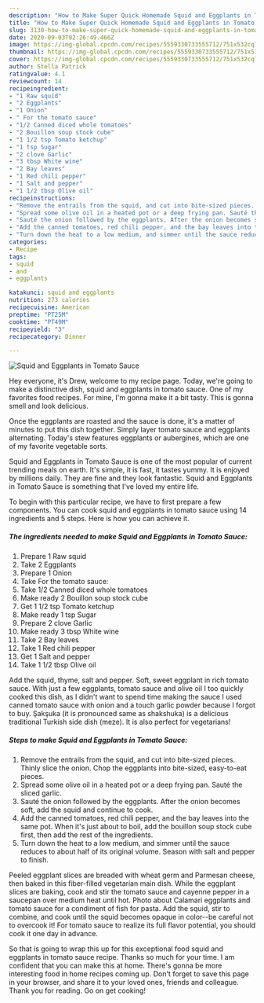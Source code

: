 ```yaml
---
description: "How to Make Super Quick Homemade Squid and Eggplants in Tomato Sauce"
title: "How to Make Super Quick Homemade Squid and Eggplants in Tomato Sauce"
slug: 3130-how-to-make-super-quick-homemade-squid-and-eggplants-in-tomato-sauce
date: 2020-09-03T02:26:49.466Z
image: https://img-global.cpcdn.com/recipes/5559330733555712/751x532cq70/squid-and-eggplants-in-tomato-sauce-recipe-main-photo.jpg
thumbnail: https://img-global.cpcdn.com/recipes/5559330733555712/751x532cq70/squid-and-eggplants-in-tomato-sauce-recipe-main-photo.jpg
cover: https://img-global.cpcdn.com/recipes/5559330733555712/751x532cq70/squid-and-eggplants-in-tomato-sauce-recipe-main-photo.jpg
author: Stella Patrick
ratingvalue: 4.1
reviewcount: 14
recipeingredient:
- "1 Raw squid"
- "2 Eggplants"
- "1 Onion"
- " For the tomato sauce"
- "1/2 Canned diced whole tomatoes"
- "2 Bouillon soup stock cube"
- "1 1/2 tsp Tomato ketchup"
- "1 tsp Sugar"
- "2 clove Garlic"
- "3 tbsp White wine"
- "2 Bay leaves"
- "1 Red chili pepper"
- "1 Salt and pepper"
- "1 1/2 tbsp Olive oil"
recipeinstructions:
- "Remove the entrails from the squid, and cut into bite-sized pieces. Thinly slice the onion. Chop the eggplants into bite-sized, easy-to-eat pieces."
- "Spread some olive oil in a heated pot or a deep frying pan. Sauté the sliced garlic."
- "Sauté the onion followed by the eggplants. After the onion becomes soft, add the squid and continue to cook."
- "Add the canned tomatoes, red chili pepper, and the bay leaves into the same pot. When it&#39;s just about to boil, add the bouillon soup stock cube first, then add the rest of the ingredients."
- "Turn down the heat to a low medium, and simmer until the sauce reduces to about half of its original volume. Season with salt and pepper to finish."
categories:
- Recipe
tags:
- squid
- and
- eggplants

katakunci: squid and eggplants 
nutrition: 273 calories
recipecuisine: American
preptime: "PT25M"
cooktime: "PT49M"
recipeyield: "3"
recipecategory: Dinner

---
```



![Squid and Eggplants in Tomato Sauce](https://img-global.cpcdn.com/recipes/5559330733555712/751x532cq70/squid-and-eggplants-in-tomato-sauce-recipe-main-photo.jpg)

Hey everyone, it's Drew, welcome to my recipe page. Today, we're going to make a distinctive dish, squid and eggplants in tomato sauce. One of my favorites food recipes. For mine, I'm gonna make it a bit tasty. This is gonna smell and look delicious.

Once the eggplants are roasted and the sauce is done, it&#39;s a matter of minutes to put this dish together. Simply layer tomato sauce and eggplants alternating. Today&#39;s stew features eggplants or aubergines, which are one of my favorite vegetable sorts.

Squid and Eggplants in Tomato Sauce is one of the most popular of current trending meals on earth. It's simple, it is fast, it tastes yummy. It is enjoyed by millions daily. They are fine and they look fantastic. Squid and Eggplants in Tomato Sauce is something that I've loved my entire life.


To begin with this particular recipe, we have to first prepare a few components. You can cook squid and eggplants in tomato sauce using 14 ingredients and 5 steps. Here is how you can achieve it.

<!--inarticleads1-->

##### The ingredients needed to make Squid and Eggplants in Tomato Sauce:

1. Prepare 1 Raw squid
1. Take 2 Eggplants
1. Prepare 1 Onion
1. Take  For the tomato sauce:
1. Take 1/2 Canned diced whole tomatoes
1. Make ready 2 Bouillon soup stock cube
1. Get 1 1/2 tsp Tomato ketchup
1. Make ready 1 tsp Sugar
1. Prepare 2 clove Garlic
1. Make ready 3 tbsp White wine
1. Take 2 Bay leaves
1. Take 1 Red chili pepper
1. Get 1 Salt and pepper
1. Take 1 1/2 tbsp Olive oil


Add the squid, thyme, salt and pepper. Soft, sweet eggplant in rich tomato sauce. With just a few eggplants, tomato sauce and olive oil I too quickly cooked this dish, as I didn&#39;t want to spend time making the sauce I used canned tomato sauce with onion and a touch garlic powder because I forgot to buy. Şakşuka (it is pronounced same as shakshuka) is a delicious traditional Turkish side dish (meze). It is also perfect for vegetarians! 

<!--inarticleads2-->

##### Steps to make Squid and Eggplants in Tomato Sauce:

1. Remove the entrails from the squid, and cut into bite-sized pieces. Thinly slice the onion. Chop the eggplants into bite-sized, easy-to-eat pieces.
1. Spread some olive oil in a heated pot or a deep frying pan. Sauté the sliced garlic.
1. Sauté the onion followed by the eggplants. After the onion becomes soft, add the squid and continue to cook.
1. Add the canned tomatoes, red chili pepper, and the bay leaves into the same pot. When it&#39;s just about to boil, add the bouillon soup stock cube first, then add the rest of the ingredients.
1. Turn down the heat to a low medium, and simmer until the sauce reduces to about half of its original volume. Season with salt and pepper to finish.


Peeled eggplant slices are breaded with wheat germ and Parmesan cheese, then baked in this fiber-filled vegetarian main dish. While the eggplant slices are baking, cook and stir the tomato sauce and cayenne pepper in a saucepan over medium heat until hot. Photo about Calamari eggplants and tomato sauce for a condiment of fish for pasta. Add the squid, stir to combine, and cook until the squid becomes opaque in color--be careful not to overcook it! For tomato sauce to realize its full flavor potential, you should cook it one day in advance. 

So that is going to wrap this up for this exceptional food squid and eggplants in tomato sauce recipe. Thanks so much for your time. I am confident that you can make this at home. There's gonna be more interesting food in home recipes coming up. Don't forget to save this page in your browser, and share it to your loved ones, friends and colleague. Thank you for reading. Go on get cooking!
